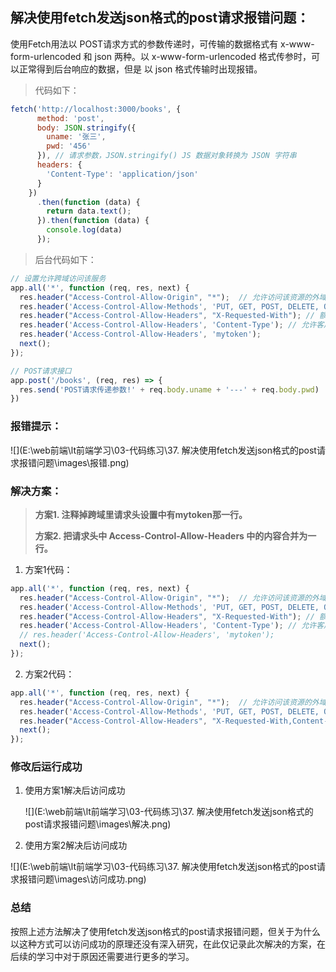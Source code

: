 ## 解决使用fetch发送json格式的post请求报错问题：

使用Fetch用法以 POST请求方式的参数传递时，可传输的数据格式有 x-www-form-urlencoded 和 json 两种。以 x-www-form-urlencoded 格式传参时，可以正常得到后台响应的数据，但是 以 json 格式传输时出现报错。

> 代码如下：

```javascript
fetch('http://localhost:3000/books', {
      method: 'post',
      body: JSON.stringify({
        uname: '张三',
        pwd: '456'
      }), // 请求参数，JSON.stringify() JS 数据对象转换为 JSON 字符串
      headers: {
        'Content-Type': 'application/json'
      }
    })
      .then(function (data) {
        return data.text();
      }).then(function (data) {
        console.log(data)
      });
```



> 后台代码如下：

```javascript
// 设置允许跨域访问该服务
app.all('*', function (req, res, next) {
  res.header("Access-Control-Allow-Origin", "*");  // 允许访问该资源的外域 URL。*允许来自任何域的请求
  res.header('Access-Control-Allow-Methods', 'PUT, GET, POST, DELETE, OPTIONS');
  res.header("Access-Control-Allow-Headers", "X-Requested-With"); // 额外的请求头进行声明， 允许客户端向服务器发送X-Requested-With的请求头信息
  res.header('Access-Control-Allow-Headers', 'Content-Type'); // 允许客户端向服务器发送Content-Type的请求头信息
  res.header('Access-Control-Allow-Headers', 'mytoken');
  next();
});
```

```javascript
// POST请求接口
app.post('/books', (req, res) => {
  res.send('POST请求传递参数!' + req.body.uname + '---' + req.body.pwd)  // body-parser 中间件提供的 body 属性
})
```

### 报错提示：

![](E:\web前端\lt前端学习\03-代码练习\37. 解决使用fetch发送json格式的post请求报错问题\images\报错.png)

### 解决方案：

> **方案1. 注释掉跨域里请求头设置中有mytoken那一行。**
>
> **方案2. 把请求头中 Access-Control-Allow-Headers 中的内容合并为一行。**



1. 方案1代码：

```javascript
app.all('*', function (req, res, next) {
  res.header("Access-Control-Allow-Origin", "*");  // 允许访问该资源的外域 URL。*允许来自任何域的请求
  res.header('Access-Control-Allow-Methods', 'PUT, GET, POST, DELETE, OPTIONS');
  res.header("Access-Control-Allow-Headers", "X-Requested-With"); // 额外的请求头进行声明， 允许客户端向服务器发送X-Requested-With的请求头信息
  res.header('Access-Control-Allow-Headers', 'Content-Type'); // 允许客户端向服务器发送Content-Type的请求头信息
  // res.header('Access-Control-Allow-Headers', 'mytoken');
  next();
});
```

2. 方案2代码：

```javascript
app.all('*', function (req, res, next) {
  res.header("Access-Control-Allow-Origin", "*");  // 允许访问该资源的外域 URL。*允许来自任何域的请求
  res.header('Access-Control-Allow-Methods', 'PUT, GET, POST, DELETE, OPTIONS');
  res.header("Access-Control-Allow-Headers", "X-Requested-With,Content-Type,mytoken"); // 额外的请求头进行声明， 允许客户端向服务器发送X-Requested-With，Content-Type，mytoken的请求头信息
  next();
});
```

### 修改后运行成功

1. 使用方案1解决后访问成功

   ![](E:\web前端\lt前端学习\03-代码练习\37. 解决使用fetch发送json格式的post请求报错问题\images\解决.png)

2. 使用方案2解决后访问成功

![](E:\web前端\lt前端学习\03-代码练习\37. 解决使用fetch发送json格式的post请求报错问题\images\访问成功.png)

### 总结

按照上述方法解决了使用fetch发送json格式的post请求报错问题，但关于为什么以这种方式可以访问成功的原理还没有深入研究，在此仅记录此次解决的方案，在后续的学习中对于原因还需要进行更多的学习。